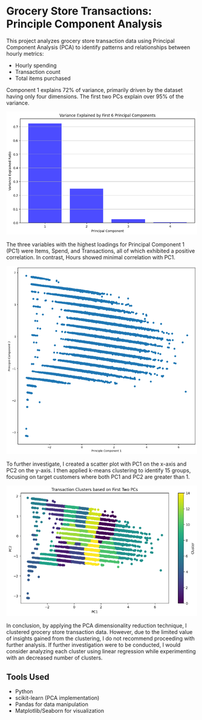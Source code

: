 # Grocery Store Transactions: Principle Component Analysis

This project analyzes grocery store transaction data using Principal Component Analysis (PCA) to identify patterns and relationships between hourly metrics:
- Hourly spending
- Transaction count
- Total items purchased

Component 1 explains 72% of variance, primarily driven by the dataset having only four dimensions. The first two PCs explain over 95% of the variance. 

![PC Variance](assets/bar_graph_pc_variance.png)

 The three variables with the highest loadings for Principal Component 1 (PC1) were Items, Spend, and Transactions, all of which exhibited a positive correlation. In contrast, Hours showed minimal correlation with PC1.

![PC1 and PC2](assets/pc1_pc2.png)

To further investigate, I created a scatter plot with PC1 on the x-axis and PC2 on the y-axis. I then applied k-means clustering to identify 15 groups, focusing on target customers where both PC1 and PC2 are greater than 1. 

![Clustering](assets/pc1_pc2_cluster.png)

In conclusion, by applying the PCA dimensionality reduction technique, I clustered grocery store transaction data. However, due to the limited value of insights gained from the clustering, I do not recommend proceeding with further analysis. If further investigation were to be conducted, I would consider analyzing each cluster using linear regression while experimenting with an decreased number of clusters.


## Tools Used
- Python
- scikit-learn (PCA implementation)
- Pandas for data manipulation
- Matplotlib/Seaborn for visualization
